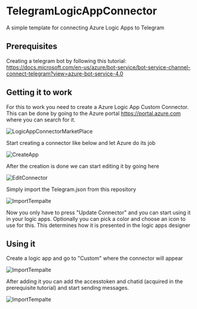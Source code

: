 # TelegramLogicAppConnector
A simple template for connecting Azure Logic Apps to Telegram

## Prerequisites
Creating a telegram bot by following this tutorial: https://docs.microsoft.com/en-us/azure/bot-service/bot-service-channel-connect-telegram?view=azure-bot-service-4.0

## Getting it to work
For this to work you need to create a Azure Logic App Custom Connector. This can be done by going to the Azure portal https://portal.azure.com where you can search for it.

![LogicAppConnectorMarketPlace](https://github.com/foppenm/TelegramLogicAppConnector/blob/master/Images/LogicAppCustomConnector.png)

Start creating a connector like below and let Azure do its job

![CreateApp](https://github.com/foppenm/TelegramLogicAppConnector/blob/master/Images/CreateTheApp.png)

After the creation is done we can start editing it by going here

![EditConnector](https://github.com/foppenm/TelegramLogicAppConnector/blob/master/Images/EditConnector.png)

Simply import the Telegram.json from this repository 

![ImportTempalte](https://github.com/foppenm/TelegramLogicAppConnector/blob/master/Images/Importfile.png)

Now you only have to press "Update Connector" and you can start using it in your logic apps. Optionally you can pick a color and choose an icon to use for this. This determines how it is presented in the logic apps designer

## Using it
Create a logic app and go to "Custom" where the connector will appear

![ImportTempalte](https://github.com/foppenm/TelegramLogicAppConnector/blob/master/Images/UseConnector.png)

After adding it you can add the accesstoken and chatid (acquired in the prerequisite tutorial) and start sending messages.

![ImportTempalte](https://github.com/foppenm/TelegramLogicAppConnector/blob/master/Images/SendMessage.png)
